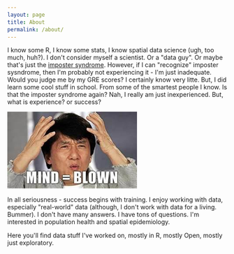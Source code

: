 ```yaml
---
layout: page
title: About
permalink: /about/
---
```



I know some R, I know some stats, I know spatial data science (ugh, too much, huh?). I don't consider myself a scientist. Or a "data guy". Or maybe that's just the [imposter syndrome](https://www.forbes.com/sites/ashleystahl/2017/12/10/feel-like-a-fraud-heres-how-to-overcome-imposter-syndrome/#6944d63e4d31). However, if I can "recognize" imposter sysndrome, then I'm probably not experiencing it - I'm just inadequate. Would you judge me by my GRE scores? I certainly know very litte. But, I did learn some cool stuff in school. From some of the smartest people I know. Is that the imposter syndrome again? Nah, I really am just inexperienced. But, what is experience? or success? 

![<img src="github.com/iecastro/iecastro.github.io/images/Mindblown.jpg" alt="Jackie mindblown" style="width: 400px;"/>](https://github.com/iecastro/iecastro.github.io/blob/master/images/Mindblown.png)

In all seriousness - success begins with training. I enjoy working with data, especially "real-world" data (although, I don't work with data for a living. Bummer). I don't have many answers. I have tons of questions. I'm interested in population health and spatial epidemiology. 

Here you'll find data stuff I've worked on, mostly in R, mostly Open, mostly just exploratory.




 
